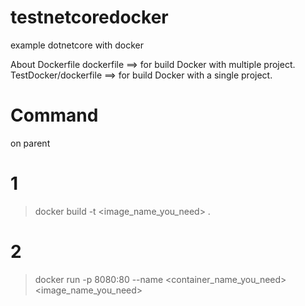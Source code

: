 # testnetcoredocker
example dotnetcore with docker

About Dockerfile
dockerfile             ==> for build Docker with multiple project.
TestDocker/dockerfile  ==> for build Docker with a single project.

# Command #
on parent
# 1 #
>docker build -t <image_name_you_need> .
# 2 #
>docker run -p 8080:80 --name <container_name_you_need> <image_name_you_need>


